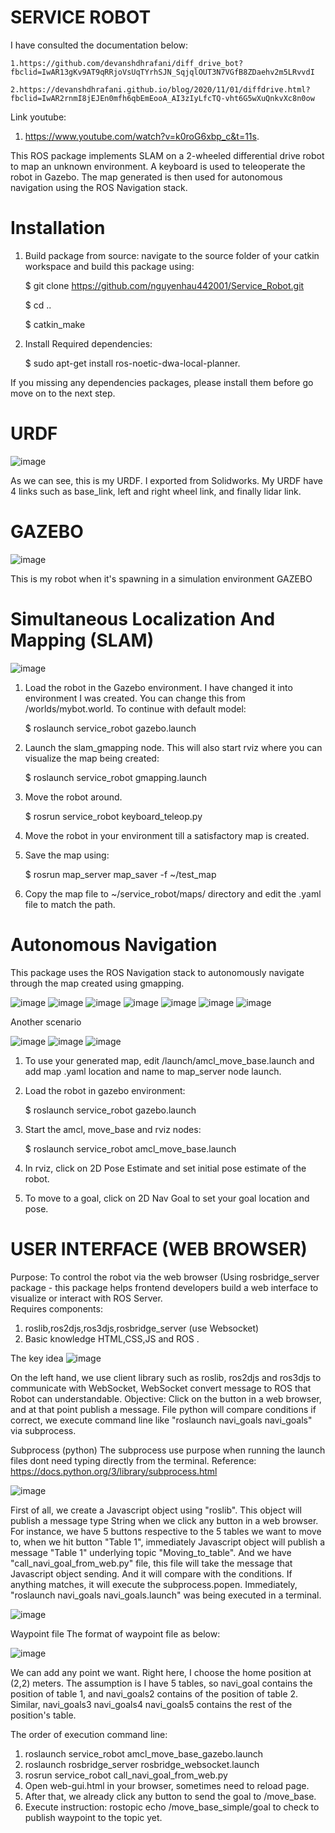 # SERVICE ROBOT
I have consulted the documentation below:

    1.https://github.com/devanshdhrafani/diff_drive_bot?fbclid=IwAR13gKv9AT9qRRjoVsUqTYrhSJN_SqjqlOUT3N7VGfB8ZDaehv2m5LRvvdI

    2.https://devanshdhrafani.github.io/blog/2020/11/01/diffdrive.html?fbclid=IwAR2rnmI8jEJEn0mfh6qbEmEooA_AI3zIyLfcTQ-vht6G5wXuQnkvXc8n0ow

Link youtube: 
1.  https://www.youtube.com/watch?v=k0roG6xbp_c&t=11s.


This ROS package implements SLAM on a 2-wheeled differential drive robot to map an unknown environment. A keyboard is used to teleoperate the robot in Gazebo. The map generated is then used for autonomous navigation using the ROS Navigation stack.
# Installation
1. Build package from source: navigate to the source folder of your catkin workspace and build this package using:

    $ git clone https://github.com/nguyenhau442001/Service_Robot.git
  
    $ cd ..
  
    $ catkin_make
2. Install Required dependencies:

    $ sudo apt-get install ros-noetic-dwa-local-planner.
    
If you missing any dependencies packages, please install them before go move on to the next step.

# URDF 
![image](https://user-images.githubusercontent.com/105471622/174599261-1599c94a-85e2-402d-a6ea-d82d54f4b950.png)

As we can see, this is my URDF. I exported from Solidworks. My URDF have 4 links such as base_link, left and right wheel link, and finally lidar link.

# GAZEBO 

![image](https://user-images.githubusercontent.com/105471622/174600486-9ba8c109-3487-466f-9884-f65708d84ead.png)

This is my robot when it's spawning in a simulation environment GAZEBO
# Simultaneous Localization And Mapping (SLAM)
![image](https://user-images.githubusercontent.com/105471622/174599138-efb09998-0637-49de-9da0-44b7cafb0878.png)

1. Load the robot in the Gazebo environment. I have changed it into environment I was created. You can change this from /worlds/mybot.world. To continue with default model:

    $ roslaunch service_robot gazebo.launch 
    
2. Launch the slam_gmapping node. This will also start rviz where you can visualize the map being created:

    $ roslaunch service_robot gmapping.launch

3. Move the robot around.

    $ rosrun service_robot keyboard_teleop.py 
    
4. Move the robot in your environment till a satisfactory map is created.
5. Save the map using:

    $ rosrun map_server map_saver -f ~/test_map

6. Copy the map file to ~/service_robot/maps/ directory and edit the .yaml file to match the path.

# Autonomous Navigation

This package uses the ROS Navigation stack to autonomously navigate through the map created using gmapping.

![image](https://user-images.githubusercontent.com/105471622/174601800-987012f9-f351-48b5-bbe9-cf92e9dda079.png)
![image](https://user-images.githubusercontent.com/105471622/174601834-11baf5ab-be07-4819-9f0b-124b17ad9798.png)
![image](https://user-images.githubusercontent.com/105471622/174601876-da303555-e9c5-422f-a7cf-7c94c22f616d.png)
![image](https://user-images.githubusercontent.com/105471622/174601905-524b1f2a-7884-48b1-a439-90a001478b1f.png)
![image](https://user-images.githubusercontent.com/105471622/174601936-592130d1-fc7c-484d-9b26-2ef86855fe07.png)
![image](https://user-images.githubusercontent.com/105471622/174601994-d28a6af9-8163-4419-8739-34981db6dccf.png)
![image](https://user-images.githubusercontent.com/105471622/174602019-5893d770-0756-439c-ab51-8da87738d705.png)

Another scenario 

![image](https://user-images.githubusercontent.com/105471622/174602677-7e549336-5f48-4194-ae6c-fee7f35aeb5f.png)
![image](https://user-images.githubusercontent.com/105471622/174602699-9895bc80-04cc-4421-bfcd-231716604422.png)
![image](https://user-images.githubusercontent.com/105471622/174602736-d7cede45-6512-4385-b37a-596598c1d45f.png)

1. To use your generated map, edit /launch/amcl_move_base.launch and add map .yaml location and name to map_server node launch.
2. Load the robot in gazebo environment:

    $ roslaunch service_robot gazebo.launch 
3. Start the amcl, move_base and rviz nodes:
 
    $ roslaunch service_robot amcl_move_base.launch

4. In rviz, click on 2D Pose Estimate and set initial pose estimate of the robot.

5. To move to a goal, click on 2D Nav Goal to set your goal location and pose.

# USER INTERFACE (WEB BROWSER)
Purpose: To control the robot via the web browser (Using rosbridge_server package - this package helps frontend developers build a web interface to visualize or interact with ROS Server.  
Requires components:
1. roslib,ros2djs,ros3djs,rosbridge_server (use Websocket)
2. Basic knowledge HTML,CSS,JS and ROS .

The key idea 
![image](https://user-images.githubusercontent.com/105471622/183107579-b43582d8-ba24-44d4-a6af-190ad090ca76.png)

On the left hand, we use client library such as roslib, ros2djs and ros3djs to communicate with WebSocket, WebSocket convert message to ROS that Robot can understandable.
Objective: Click on the button in a web browser, and at that point publish a message. File python will compare conditions if correct, we execute command line like "roslaunch navi_goals navi_goals" via subprocess.


Subprocess (python)
The subprocess use purpose when running the launch files dont need typing directly from the terminal.
Reference: https://docs.python.org/3/library/subprocess.html

![image](https://user-images.githubusercontent.com/105471622/183111655-8527b2ea-dedb-4c5f-a0c7-6503ddfa9f41.png)

First of all, we create a Javascript object using "roslib". This object will publish a message type String when we click any button in a web browser.  For instance,  we have 5 buttons respective to the 5 tables we want to move to, when we hit button "Table 1", immediately Javascript object will publish a message "Table 1" underlying topic "Moving_to_table". And we have "call_navi_goal_from_web.py" file, this file will take the message that Javascript object sending. And it will compare with the conditions.  If anything matches, it will execute the subprocess.popen. Immediately, "roslaunch navi_goals navi_goals.launch" was being executed in a terminal.

![image](https://user-images.githubusercontent.com/105471622/183113599-e750508e-1a40-4d89-871d-376df5548dc0.png)

Waypoint file
The format of waypoint file as below:

![image](https://user-images.githubusercontent.com/105471622/183113920-ec51664e-7f8a-4c14-bd8a-8029d0278547.png)

We can add any point we want. Right here, I choose the home position at (2,2) meters. The assumption is I have 5 tables, so navi_goal contains the position of table 1, and navi_goals2 contains of the position of table 2. Similar, navi_goals3 navi_goals4 navi_goals5 contains the rest of the position's table.

The order of execution command line:
1. roslaunch service_robot amcl_move_base_gazebo.launch
2. roslaunch rosbridge_server rosbridge_websocket.launch
3. rosrun service_robot call_navi_goal_from_web.py
4. Open web-gui.html in your browser, sometimes need to reload page.
5. After that, we already click any button to send the goal to /move_base. 
6. Execute instruction: rostopic echo /move_base_simple/goal to check to publish waypoint to the topic yet.
